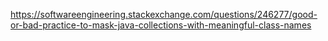 https://softwareengineering.stackexchange.com/questions/246277/good-or-bad-practice-to-mask-java-collections-with-meaningful-class-names

